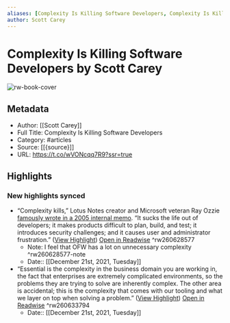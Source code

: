 ```yaml
---
aliases: [Complexity Is Killing Software Developers, Complexity Is Killing Software Developers]
author: Scott Carey
---
```

# Complexity Is Killing Software Developers by Scott Carey

![rw-book-cover](https://readwise-assets.s3.amazonaws.com/static/images/article1.be68295a7e40.png)

## Metadata
- Author: [[Scott Carey]]
- Full Title: Complexity Is Killing Software Developers
- Category: #articles
- Source: [[{source}]]
- URL: https://t.co/wVONcqq7R9?ssr=true

## Highlights
### New highlights synced
- “Complexity kills,” Lotus Notes creator and Microsoft veteran Ray Ozzie [famously wrote in a 2005 internal memo](https://www.computerworld.com/article/2513705/ozzie-s--doomsday--memo-warns-microsoft-of-post-pc-days.html). “It sucks the life out of developers; it makes products difficult to plan, build, and test; it introduces security challenges; and it causes user and administrator frustration.” ([View Highlight](https://read.readwise.io/read/01fqdkdk57133egdp3901gf5qm)) [Open in Readwise](https://readwise.io/open/260628577) ^rw260628577
    - Note: I feel that OFW has a lot on unnecessary complexity ^rw260628577-note
    - Date:: [[December 21st, 2021, Tuesday]]
- “Essential is the complexity in the business domain you are working in, the fact that enterprises are extremely complicated environments, so the problems they are trying to solve are inherently complex. The other area is accidental; this is the complexity that comes with our tooling and what we layer on top when solving a problem.” ([View Highlight](https://read.readwise.io/read/01fqdm30vay8rsjj79jrnkd6bf)) [Open in Readwise](https://readwise.io/open/260633794) ^rw260633794
    - Date:: [[December 21st, 2021, Tuesday]]
